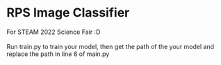 # RPS Image Classifier
For STEAM 2022 Science Fair :D
<br><br>
Run train.py to train your model, then get the path of the your model and replace the path in line 6 of main.py
